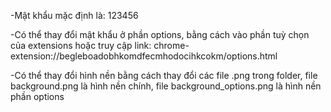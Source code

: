-Mật khẩu mặc định là: 123456

-Có thể thay đổi mật khẩu ở phần options, bằng cách vào phần tuỳ chọn của extensions hoặc truy cập link: chrome-extension://begleboadobhkomdfecmhodocihkcokm/options.html

-Có thể thay đổi hình nền bằng cách thay đổi các file .png trong folder, file background.png là hình nền chính, file background_options.png là hình nền phần options
